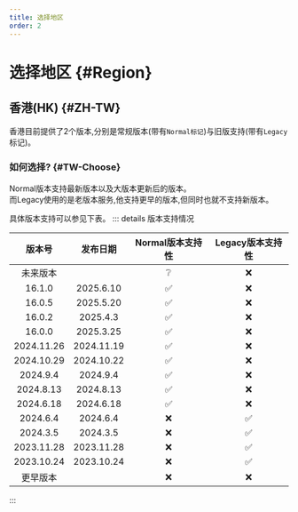 ```yaml
---
title: 选择地区
order: 2
---
```

# 选择地区 {#Region}

## 香港(HK) {#ZH-TW}

香港目前提供了2个版本,分别是常规版本(带有`Normal标记`)与旧版支持(带有`Legacy`标记)。

### 如何选择? {#TW-Choose}

Normal版本支持最新版本以及大版本更新后的版本。\
而Legacy使用的是老版本服务,他支持更早的版本,但同时也就不支持新版本。

具体版本支持可以参见下表。
::: details 版本支持情况

| 版本号     | 发布日期   | Normal版本支持性   | Legacy版本支持性   |
|:----------:|:----------:|:------------------:|:------------------:|
| 未来版本   |            | :grey_question:    | :x:                |
| 16.1.0     | 2025.6.10  | :white_check_mark: | :x:                |
| 16.0.5     | 2025.5.20  | :white_check_mark: | :x:                |
| 16.0.2     | 2025.4.3   | :white_check_mark: | :x:                |
| 16.0.0     | 2025.3.25  | :white_check_mark: | :x:                |
| 2024.11.26 | 2024.11.19 | :white_check_mark: | :x:                |
| 2024.10.29 | 2024.10.22 | :white_check_mark: | :x:                |
| 2024.9.4   | 2024.9.4   | :white_check_mark: | :x:                |
| 2024.8.13  | 2024.8.13  | :white_check_mark: | :x:                |
| 2024.6.18  | 2024.6.18  | :white_check_mark: | :x:                |
| 2024.6.4   | 2024.6.4   | :x:                | :white_check_mark: |
| 2024.3.5   | 2024.3.5   | :x:                | :white_check_mark: |
| 2023.11.28 | 2023.11.28 | :x:                | :white_check_mark: |
| 2023.10.24 | 2023.10.24 | :x:                | :white_check_mark: |
| 更早版本   |            | :x:                | :x:                |

:::
